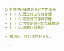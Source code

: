 ```yaml
---
以下那种存储管理会产生内零头
- ( ) A.固定分区存储管理 
- ( ) B.可变分区存储管理 
- ( ) C.可重定位分区存储管理 
- ( ) D.段式存储管理

> 知识点：非连续内存分配。

---
```

